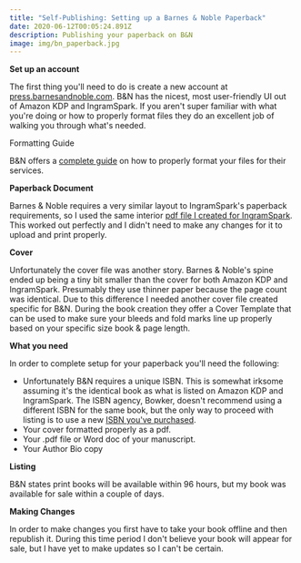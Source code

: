 ```yaml
---
title: "Self-Publishing: Setting up a Barnes & Noble Paperback"
date: 2020-06-12T00:05:24.891Z
description: Publishing your paperback on B&N
image: img/bn_paperback.jpg
---
```

**Set up an account**

The first thing you'll need to do is create a new account at [press.barnesandnoble.com](https://press.barnesandnoble.com/). B&N has the nicest, most user-friendly UI out of Amazon KDP and IngramSpark. If you aren't super familiar with what you're doing or how to properly format files they do an excellent job of walking you through what's needed.

Formatting Guide

B&N offers a [complete guide](http://www2.nookassets.com/npassets-spb/pod/resources/BN-Press-Formatting-Guide-v1.pdf) on how to properly format your files for their services.

**Paperback Document**

Barnes & Noble requires a very similar layout to IngramSpark's paperback requirements, so I used the same interior [pdf file I created for IngramSpark](/post/self-publishing-setting-up-an-ingramspark-paperback/). This worked out perfectly and I didn't need to make any changes for it to upload and print properly.

**Cover**

Unfortunately the cover file was another story. Barnes & Noble's spine ended up being a tiny bit smaller than the cover for both Amazon KDP and IngramSpark. Presumably they use thinner paper because the page count was identical. Due to this difference I needed another cover file created specific for B&N. During the book creation they offer a Cover Template that can be used to make sure your bleeds and fold marks line up properly based on your specific size book & page length.

**What you need**

In order to complete setup for your paperback you'll need the following:

* Unfortunately B&N requires a unique ISBN. This is somewhat irksome assuming it's the identical book as what is listed on Amazon KDP and IngramSpark. The ISBN agency, Bowker, doesn't recommend using a different ISBN for the same book, but the only way to proceed with listing is to use a new [ISBN you've purchased](/post/self-publishing-purchasing-isbns/).
* Your cover formatted properly as a pdf.
* Your .pdf file or Word doc of your manuscript.
* Your Author Bio copy

**Listing**

B&N states print books will be available within 96 hours, but my book was available for sale within a couple of days.

**Making Changes**

In order to make changes you first have to take your book offline and then republish it. During this time period I don't believe your book will appear for sale, but I have yet to make updates so I can't be certain.